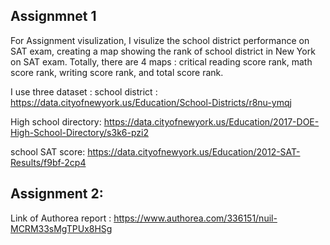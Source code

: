 ## Assignmnet 1
For Assignment visulization, I visulize the school district performance on SAT exam, creating a map showing the rank of school district in New York on SAT exam. Totally, there are 4 maps : critical reading score rank, math score rank, writing score rank, and total score rank.


I use three dataset : 
school district : https://data.cityofnewyork.us/Education/School-Districts/r8nu-ymqj

High school directory: https://data.cityofnewyork.us/Education/2017-DOE-High-School-Directory/s3k6-pzi2

school SAT score:  https://data.cityofnewyork.us/Education/2012-SAT-Results/f9bf-2cp4




## Assignment 2:

Link of Authorea report : https://www.authorea.com/336151/nuil-MCRM33sMgTPUx8HSg
